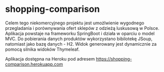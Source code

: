 # shopping-comparison

Celem tego niekomercyjnego projektu jest umożlwienie wygodnego przegladania i porównywania ofert sklepów z odzieżą luskusową w Polsce.
Aplikacja powstaje na frameworku SpringBoot i działa w oparciu o model MVC.
Do pobierania danych produktów wykorzystano bibilotekę JSoup, natomiast jako bazę danych - H2.
Widok generowany jest dynamicznie za pomocą silnika widoków Thymeleaf.

Aplikacja dostępna na Heroku pod adresem
https://shopping-comparison.herokuapp.com

